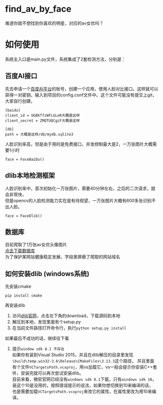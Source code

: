 # find_av_by_face
难道你就不想找到你喜欢的明星，对应的av女优吗？


# 如何使用
系统主入口是main.py文件，系统集成了2套检测方法，分别是：  

## 百度AI接口
先去申请一个[百度AI平台](http://ai.baidu.com/)的账号，创建一个应用，使用人脸对比接口。这样就可以获得一对密钥，输入到项目的config.conf文件中。这个文件可能没有提交上git，大家自行创建。
```
[baidu]
client_id = UGBkTfzWFLGLeR大概是这样
client_secret = ZMQTUQCgiF大概是这样

[db]
path = 大概是这样/db/mydb.sqlite3
```
人脸识别率高，但是由于用的是免费接口，并发控制最大是2，一万张图片大概需要1小时  
```
face = FaceBaiDu()
```

## dlib本地检测框架
人脸识别率中，首次初始化一万张图片，需要40分钟左右，之后的二次请求，就会非常快，  
但是opencv的人脸检测能力实在是有待观望，一万张图片大概有600多张识别不出人脸。  
```
face = FaceDlib()
```


## 数据库
目前爬取了1万张av女优头像图片  
[点击下载数据库](https://pan.baidu.com/s/11xLcvmSjYIG3cyR7voux_w)  
为了保护某网站健康稳定发展，字段里屏蔽了爬取的网站域名


## 如何安装dlib (windows系统)
先安装cmake  
```
pip install cmake
```
再安装dlib  

1. 访问[dlib官网](http://dlib.net/)，点击左下角的download，下载源码到本地  
2. 解压到本地，发现里面有个setup.py  
3. 在当前文件路径打开命令行，执行`python setup.py install`

如果最后不成功的话，继续往下看
1. 提示`window sdk 8.1 不存在`  
如果你有装到Visual Studio 2015，并且在dlib解压的目录里发现`\build\temp.win32-3.6\Release\CMakeFiles\3.13.3`这个路径，
并且里面有个文件`VCTargetsPath.vcxproj`，用vs加载它，vs一般会提示你安装C++套件，安装完就可以再次尝试安装dlib。  
目前来看，微软官网已经没有`windows sdk 8.1`下载，只有`windows sdk 10`，装这个10是没用的，按照错误提示的说法，如果你想切换到10来编译的话，
也是需要加载`VCTargetsPath.vcxproj`来改它的属性，在属性里改为用10来编译。


